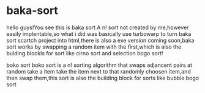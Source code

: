 # baka-sort
hello guys!You see this is baka sort A n! sort not created by me,however easily implentable,so what i did was basically use turbowarp to turn baka sort scartch project into html,there is also a exe version coming soon,baka sort works by swapping a random item with the first,which is also the bulding blockls for sort like cirno sort and selection bogo sort!

boko sort
boko sort is a n! sorting algorithm that swaps adjancent pairs at random take a item take the item next to that randomly choosen item,and then swap them,this sort is also the building block for sorts like bubble bogo sort

